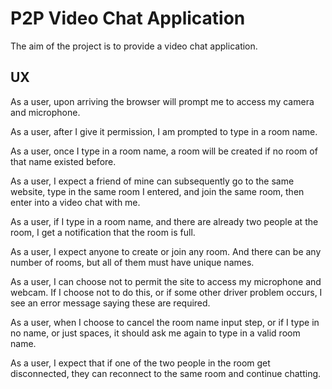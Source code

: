 # P2P Video Chat Application

The aim of the project is to provide a video chat application.

## UX

As a user, upon arriving the browser will prompt me to access my camera and microphone.

As a user, after I give it permission, I am prompted to type in a room name.

As a user, once I type in a room name, a room will be created if no room of that name existed before.

As a user, I expect a friend of mine can subsequently go to the same website, type in the same room I entered, and join the same room, then enter into a video chat with me.

As a user, if I type in a room name, and there are already two people at the room, I get a notification that the room is full.

As a user, I expect anyone to create or join any room.  And there can be any number of rooms, but all of them must have unique names.

As a user, I can choose not to permit the site to access my microphone and webcam.  If I choose not to do this, or if some other driver problem occurs, I see an error message saying these are required.

As a user, when I choose to cancel the room name input step, or if I type in no name, or just spaces, it should ask me again to type in a valid room name.

As a user, I expect that if one of the two people in the room get disconnected, they can reconnect to the same room and continue chatting.

